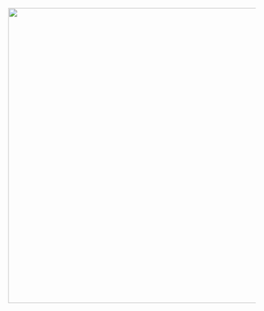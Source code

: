 <html>
<body>
<div>
  <p align="left">
  <a href="https://github.com/sirin-koca">
    <img src="https://skillicons.dev/icons?i=html,css,js,bootstrap,jquery,java,python,git,mysql,vscode,spring,linux,kubernetes,docker,c" width="600" />
  </a>
</p>
</div>
</body>
</html>











<!----------------------------------------------------------------
[![Sirin's GitHub stats](https://github-readme-stats.vercel.app/api?username=sirin-koca&count_private=true&title_color=FF00FF&show_icons=true")](https://github.com/sirin-koca)
------------------------------------------------------------------

**sirin-koca/sirin-koca** is a ✨ _special_ ✨ repository because its `README.md` (this file) appears on your GitHub profile.

Here are some ideas to get you started:

- 🔭 I’m currently working on a small JavaScript and SQL project
- 🌱 I’m currently learning JS, SQL, NoSQL, DBMS, OOP-
- 🤔 I’m looking for help with JavaFX
- 💬 Ask me about anything
- ⚡ Fun fact: I adore my dog! :D
-->
